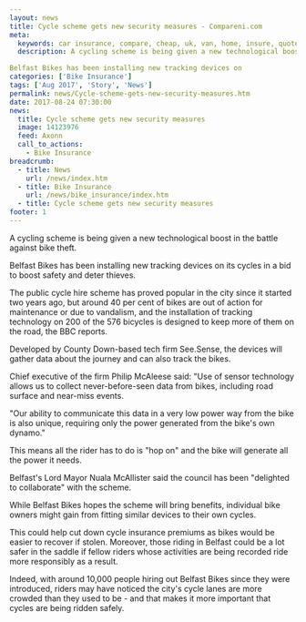 ```yaml
---
layout: news
title: Cycle scheme gets new security measures - Compareni.com
meta:
  keywords: car insurance, compare, cheap, uk, van, home, insure, quotes, online, comparison, bike, loans, life
  description: A cycling scheme is being given a new technological boost in the battle against bike theft.

Belfast Bikes has been installing new tracking devices on
categories: ['Bike Insurance']
tags: ['Aug 2017', 'Story', 'News']
permalink: news/Cycle-scheme-gets-new-security-measures.htm
date: 2017-08-24 07:30:00
news:
  title: Cycle scheme gets new security measures
  image: 14123976
  feed: Axonn
  call_to_actions:
    - Bike Insurance
breadcrumb:
  - title: News
    url: /news/index.htm
  - title: Bike Insurance
    url: /news/bike_insurance/index.htm
  - title: Cycle scheme gets new security measures
footer: 1
---
```


A cycling scheme is being given a new technological boost in the battle against bike theft.

Belfast Bikes has been installing new tracking devices on its cycles in a bid to boost safety and deter thieves.&nbsp;

The public cycle hire scheme has proved popular in the city since it started two years ago, but around 40 per cent of bikes are out of action for maintenance or due to vandalism, and the installation of tracking technology on 200 of the 576 bicycles is designed to keep more of them on the road, the BBC reports.

Developed by County Down-based tech firm See.Sense, the devices will gather data about the journey and can also track the bikes.&nbsp;

Chief executive of the firm Philip McAleese said: &quot;Use of sensor technology allows us to collect never-before-seen data from bikes, including road surface and near-miss events.

&quot;Our ability to communicate this data in a very low power way from the bike is also unique, requiring only the power generated from the bike&#39;s own dynamo.&quot;

This means all the rider has to do is &quot;hop on&quot; and the bike will generate all the power it needs.

Belfast&#39;s Lord Mayor Nuala McAllister said the council has been &quot;delighted to collaborate&quot; with the scheme.&nbsp;

While Belfast Bikes hopes the scheme will bring benefits, individual bike owners might gain from fitting similar devices to their own cycles.&nbsp;

This could help cut down cycle insurance premiums as bikes would be easier to recover if stolen. Moreover, those riding in Belfast could be a lot safer in the saddle if fellow riders whose activities are being recorded ride more responsibly as a result.&nbsp;

Indeed, with around 10,000 people hiring out Belfast Bikes since they were introduced, riders may have noticed the city&#39;s cycle lanes are more crowded than they used to be - and that makes it more important that cycles are being ridden safely.
